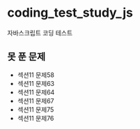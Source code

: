# coding_test_study_js

자바스크립트 코딩 테스트

## 못 푼 문제

- 섹션11 문제58
- 섹션11 문제63
- 섹션11 문제64
- 섹션11 문제67
- 섹션11 문제75
- 섹션11 문제76
